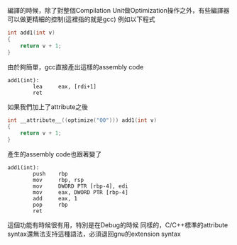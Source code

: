 編譯的時候，除了對整個Compilation Unit做Optimization操作之外，有些編譯器可以做更精細的控制(這裡指的就是gcc)
例如以下程式
``` c
int add1(int v)
{
    return v + 1;
}
```
由於夠簡單，gcc直接產出這樣的assembly code
``` assembler
add1(int):
        lea     eax, [rdi+1]
        ret
```
如果我們加上了attribute之後
``` c
int __attribute__((optimize("O0"))) add1(int v)
{
    return v + 1;
}
```
產生的assembly code也跟著變了
``` assembler
add1(int):
        push    rbp
        mov     rbp, rsp
        mov     DWORD PTR [rbp-4], edi
        mov     eax, DWORD PTR [rbp-4]
        add     eax, 1
        pop     rbp
        ret
```
這個功能有時候很有用，特別是在Debug的時候
同樣的，C/C++標準的attribute syntax還無法支持這種語法，必須退回gnu的extension syntax
